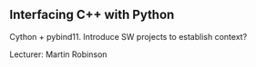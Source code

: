 ## Interfacing C++ with Python

Cython + pybind11. Introduce SW projects to establish context?

Lecturer: Martin Robinson
